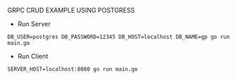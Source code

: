 GRPC CRUD EXAMPLE USING POSTGRESS

- Run Server
```shell
DB_USER=postgres DB_PASSWORD=12345 DB_HOST=localhost DB_NAME=gp go run main.go
```

- Run Client

```shell
SERVER_HOST=localhost:8080 go run main.go
```
